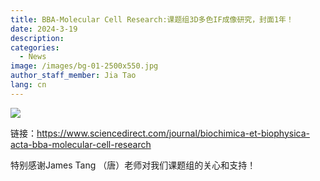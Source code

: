 ```yaml
---
title: BBA-Molecular Cell Research:课题组3D多色IF成像研究，封面1年！
date: 2024-3-19
description: 
categories:
  - News
image: /images/bg-01-2500x550.jpg
author_staff_member: Jia Tao
lang: cn
---
```




![](/images/3-12.jpg)



链接：https://www.sciencedirect.com/journal/biochimica-et-biophysica-acta-bba-molecular-cell-research

特别感谢James Tang （唐）老师对我们课题组的关心和支持！


